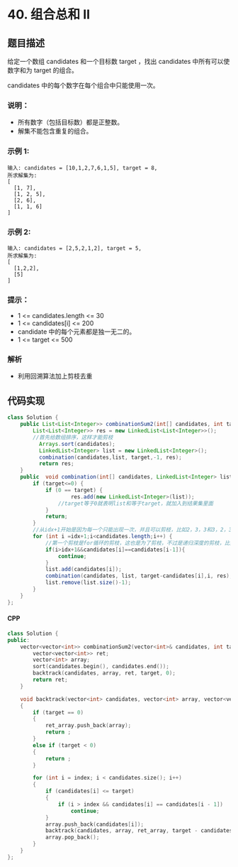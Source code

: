 # 40. 组合总和 II

## 题目描述
给定一个数组 candidates 和一个目标数 target ，找出 candidates 中所有可以使数字和为 target 的组合。

candidates 中的每个数字在每个组合中只能使用一次。

### 说明：

 - 所有数字（包括目标数）都是正整数。
 - 解集不能包含重复的组合。 
### 示例 1:
```
输入: candidates = [10,1,2,7,6,1,5], target = 8,
所求解集为:
[
  [1, 7],
  [1, 2, 5],
  [2, 6],
  [1, 1, 6]
]
```
### 示例 2:
```
输入: candidates = [2,5,2,1,2], target = 5,
所求解集为:
[
  [1,2,2],
  [5]
]
```

### 提示：

 - 1 <= candidates.length <= 30
 - 1 <= candidates[i] <= 200
 - candidate 中的每个元素都是独一无二的。
 - 1 <= target <= 500

### 解析
 - 利用回溯算法加上剪枝去重





## 代码实现
```Java
class Solution {
    public List<List<Integer>> combinationSum2(int[] candidates, int target) {
        List<List<Integer>> res = new LinkedList<List<Integer>>();
		//首先给数组排序，这样才能剪枝 
		  Arrays.sort(candidates);
		  LinkedList<Integer> list = new LinkedList<Integer>(); 
		  combination(candidates,list, target,-1, res); 
		  return res;
    }
    public  void combination(int[] candidates, LinkedList<Integer> list, int target,int idx,List<List<Integer>> res) {
		if (target<=0) {
			if (0 == target) {
					res.add(new LinkedList<Integer>(list));
				//target等于0就表明list和等于target，就加入到结果集里面
			}
			return;
		}
		//从idx+1开始是因为每一个只能出现一次，并且可以剪枝，比如2，3，3和3，2，3是一个组合，如果找了3那就不会找2，因为数组排过序，并且下标是从idx开始的
		for (int i =idx+1;i<candidates.length;i++) {
			//第一个剪枝是for循环的剪枝，这也是为了剪枝，不过是递归深度的剪枝，比如（1，1，2，5）如果第一个1加进去，此时第二个1就不会加进去。因为candidates[i]==candidates[i-1]
			if(i>idx+1&&candidates[i]==candidates[i-1]){
                continue;
            }
			list.add(candidates[i]);
			combination(candidates, list, target-candidates[i],i, res);
			list.remove(list.size()-1);
		}
	}
};
```

#### CPP
```C++
class Solution {
public:
    vector<vector<int>> combinationSum2(vector<int>& candidates, int target) {
        vector<vector<int>> ret;
        vector<int> array;
        sort(candidates.begin(), candidates.end());
        backtrack(candidates, array, ret, target, 0);
        return ret;
    }

    void backtrack(vector<int> candidates, vector<int> array, vector<vector<int>>& ret_array, int target, int index)
    {
        if (target == 0)
        {
            ret_array.push_back(array);
            return ;
        }
        else if (target < 0)
        {
            return ;
        }

        for (int i = index; i < candidates.size(); i++)
        {
            if (candidates[i] <= target)
            {
                if (i > index && candidates[i] == candidates[i - 1])
                    continue;
            }
            array.push_back(candidates[i]);
            backtrack(candidates, array, ret_array, target - candidates[i], i + 1);
            array.pop_back();
        }
    }
};
```